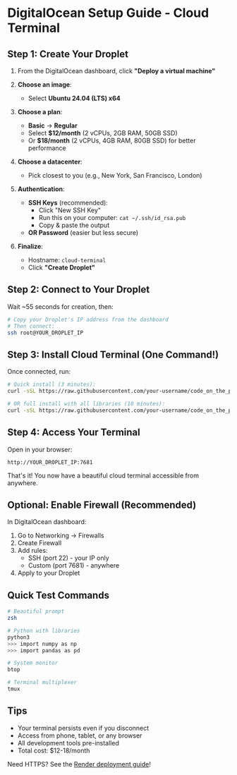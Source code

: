# DigitalOcean Setup Guide - Cloud Terminal

## Step 1: Create Your Droplet

1. From the DigitalOcean dashboard, click **"Deploy a virtual machine"**

2. **Choose an image**:
   - Select **Ubuntu 24.04 (LTS) x64**

3. **Choose a plan**:
   - **Basic** → **Regular**
   - Select **$12/month** (2 vCPUs, 2GB RAM, 50GB SSD)
   - Or **$18/month** (2 vCPUs, 4GB RAM, 80GB SSD) for better performance

4. **Choose a datacenter**:
   - Pick closest to you (e.g., New York, San Francisco, London)

5. **Authentication**:
   - **SSH Keys** (recommended):
     - Click "New SSH Key"
     - Run this on your computer: `cat ~/.ssh/id_rsa.pub`
     - Copy & paste the output
   - **OR Password** (easier but less secure)

6. **Finalize**:
   - Hostname: `cloud-terminal`
   - Click **"Create Droplet"**

## Step 2: Connect to Your Droplet

Wait ~55 seconds for creation, then:

```bash
# Copy your Droplet's IP address from the dashboard
# Then connect:
ssh root@YOUR_DROPLET_IP
```

## Step 3: Install Cloud Terminal (One Command!)

Once connected, run:

```bash
# Quick install (3 minutes):
curl -sSL https://raw.githubusercontent.com/your-username/code_on_the_phone/main/scripts/vps/quick-setup.sh | bash

# OR full install with all libraries (10 minutes):
curl -sSL https://raw.githubusercontent.com/your-username/code_on_the_phone/main/scripts/vps/full-setup.sh | bash
```

## Step 4: Access Your Terminal

Open in your browser:
```
http://YOUR_DROPLET_IP:7681
```

That's it! You now have a beautiful cloud terminal accessible from anywhere.

## Optional: Enable Firewall (Recommended)

In DigitalOcean dashboard:
1. Go to Networking → Firewalls
2. Create Firewall
3. Add rules:
   - SSH (port 22) - your IP only
   - Custom (port 7681) - anywhere
4. Apply to your Droplet

## Quick Test Commands

```bash
# Beautiful prompt
zsh

# Python with libraries
python3
>>> import numpy as np
>>> import pandas as pd

# System monitor
btop

# Terminal multiplexer
tmux
```

## Tips

- Your terminal persists even if you disconnect
- Access from phone, tablet, or any browser
- All development tools pre-installed
- Total cost: $12-18/month

Need HTTPS? See the [Render deployment guide](../scripts/frontend/render-terminal/README.md)!